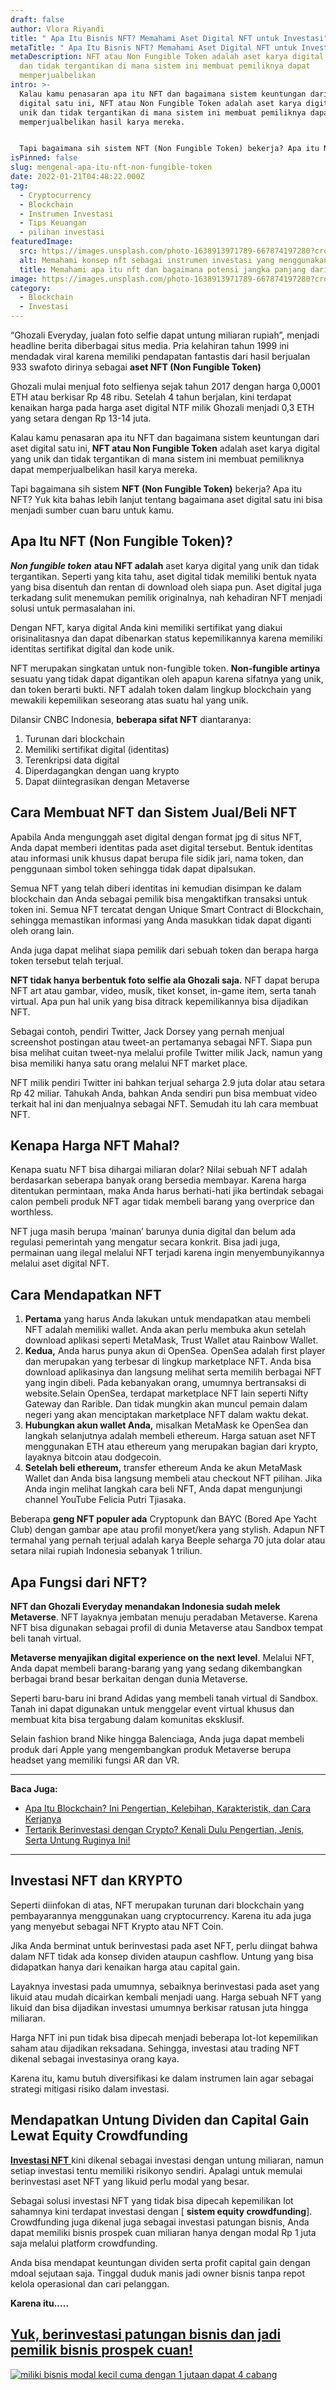 ```yaml
---
draft: false
author: Vlora Riyandi
title: " Apa Itu Bisnis NFT? Memahami Aset Digital NFT untuk Investasi"
metaTitle: " Apa Itu Bisnis NFT? Memahami Aset Digital NFT untuk Investasi"
metaDescription: NFT atau Non Fungible Token adalah aset karya digital yang unik
  dan tidak tergantikan di mana sistem ini membuat pemiliknya dapat
  memperjualbelikan
intro: >-
  Kalau kamu penasaran apa itu NFT dan bagaimana sistem keuntungan dari aset
  digital satu ini, NFT atau Non Fungible Token adalah aset karya digital yang
  unik dan tidak tergantikan di mana sistem ini membuat pemiliknya dapat
  memperjualbelikan hasil karya mereka.


  Tapi bagaimana sih sistem NFT (Non Fungible Token) bekerja? Apa itu NFT? Yuk kita bahas lebih lanjut tentang bagaimana aset digital satu ini bisa menjadi sumber cuan baru untuk kamu.
isPinned: false
slug: mengenal-apa-itu-nft-non-fungible-token
date: 2022-01-21T04:48:22.000Z
tag:
  - Cryptocurrency
  - Blockchain
  - Instrumen Investasi
  - Tips Keuangan
  - pilihan investasi
featuredImage:
  src: https://images.unsplash.com/photo-1638913971789-667874197280?crop=entropy&cs=tinysrgb&fit=max&fm=jpg&ixid=MnwxMTc3M3wxfDF8c2VhcmNofDF8fG5mdHxlbnwwfHx8fDE2NDI3NDAyNDA&ixlib=rb-1.2.1&q=80&w=1080
  alt: Memahami konsep nft sebagai instrumen investasi yang menggunakan blockchain
  title: Memahami apa itu nft dan bagaimana potensi jangka panjang dari NFT
image: https://images.unsplash.com/photo-1638913971789-667874197280?crop=entropy&cs=tinysrgb&fit=max&fm=jpg&ixid=MnwxMTc3M3wxfDF8c2VhcmNofDF8fG5mdHxlbnwwfHx8fDE2NDI3NDAyNDA&ixlib=rb-1.2.1&q=80&w=1080
category:
  - Blockchain
  - Investasi
---
```

“Ghozali Everyday, jualan foto selfie dapat untung miliaran rupiah”, menjadi headline berita diberbagai situs media. Pria kelahiran tahun 1999 ini mendadak viral karena memiliki pendapatan fantastis dari hasil berjualan 933 swafoto dirinya sebagai **aset NFT (Non Fungible Token)**

Ghozali mulai menjual foto selfienya sejak tahun 2017 dengan harga 0,0001 ETH atau berkisar Rp 48 ribu. Setelah 4 tahun berjalan, kini terdapat kenaikan harga pada harga aset digital NTF milik Ghozali menjadi 0,3 ETH yang setara dengan Rp 13-14 juta.

Kalau kamu penasaran apa itu NFT dan bagaimana sistem keuntungan dari aset digital satu ini, **NFT atau Non Fungible Token** adalah aset karya digital yang unik dan tidak tergantikan di mana sistem ini membuat pemiliknya dapat memperjualbelikan hasil karya mereka.

Tapi bagaimana sih sistem **NFT (Non Fungible Token)** bekerja? Apa itu NFT? Yuk kita bahas lebih lanjut tentang bagaimana aset digital satu ini bisa menjadi sumber cuan baru untuk kamu.

## Apa Itu NFT (Non Fungible Token)?

***Non fungible token***  **atau NFT  adalah** aset karya digital yang unik dan tidak tergantikan. Seperti yang kita tahu, aset digital tidak memiliki bentuk nyata yang bisa disentuh dan rentan di download oleh siapa pun. Aset digital juga terkadang sulit menemukan pemilik originalnya, nah kehadiran NFT menjadi solusi untuk permasalahan ini.

Dengan NFT, karya digital Anda kini memiliki sertifikat yang diakui orisinalitasnya dan dapat dibenarkan status kepemilikannya karena memiliki identitas sertifikat digital dan kode unik.

NFT merupakan singkatan untuk non-fungible token. **Non-fungible artinya** sesuatu yang tidak dapat digantikan oleh apapun karena sifatnya yang unik, dan token berarti bukti. NFT adalah token dalam lingkup blockchain yang mewakili kepemilikan seseorang atas suatu hal yang unik.

Dilansir CNBC Indonesia, **beberapa sifat NFT** diantaranya:

1. Turunan dari blockchain
2. Memiliki sertifikat digital (identitas)
3. Terenkripsi data digital
4. Diperdagangkan dengan uang krypto
5. Dapat diintegrasikan dengan Metaverse

## Cara Membuat NFT dan Sistem Jual/Beli NFT

Apabila Anda mengunggah aset digital dengan format jpg di situs NFT, Anda dapat memberi identitas pada aset digital tersebut. Bentuk identitas atau informasi unik khusus dapat berupa file sidik jari, nama token, dan penggunaan simbol token sehingga tidak dapat dipalsukan.

Semua NFT yang telah diberi identitas ini kemudian disimpan ke dalam blockchain dan Anda sebagai pemilik bisa mengaktifkan transaksi untuk token ini. Semua NFT tercatat dengan Unique Smart Contract di Blockchain, sehingga memastikan informasi yang Anda masukkan tidak dapat diganti oleh orang lain.

Anda juga dapat melihat siapa pemilik dari sebuah token dan berapa harga token tersebut telah terjual.

**NFT tidak hanya berbentuk foto selfie ala Ghozali saja.** NFT dapat berupa NFT art atau gambar, video, musik, tiket konset, in-game item, serta tanah virtual. Apa pun hal unik yang bisa ditrack kepemilikannya bisa dijadikan NFT.

Sebagai contoh, pendiri Twitter, Jack Dorsey yang pernah menjual screenshot postingan atau tweet-an pertamanya sebagai NFT. Siapa pun bisa melihat cuitan tweet-nya melalui profile Twitter milik Jack, namun yang bisa memiliki hanya satu orang melalui NFT market place.

NFT milik pendiri Twitter ini bahkan terjual seharga 2.9 juta dolar atau setara Rp 42 miliar. Tahukah Anda, bahkan Anda sendiri pun bisa membuat video terkait hal ini dan menjualnya sebagai NFT. Semudah itu lah cara membuat NFT.

## Kenapa Harga NFT Mahal?

Kenapa suatu NFT bisa dihargai miliaran dolar? Nilai sebuah NFT adalah berdasarkan seberapa banyak orang bersedia membayar. Karena harga ditentukan permintaan, maka Anda harus berhati-hati jika bertindak sebagai calon pembeli produk NFT agar tidak membeli barang yang overprice dan worthless.

NFT juga masih berupa ‘mainan’ barunya dunia digital dan belum ada regulasi pemerintah yang mengatur secara konkrit. Bisa jadi juga, permainan uang ilegal melalui NFT terjadi karena ingin menyembunyikannya melalui aset digital NFT.

## Cara Mendapatkan NFT

1. **Pertama** yang harus Anda lakukan untuk mendapatkan atau membeli NFT adalah memiliki wallet. Anda akan perlu membuka akun setelah download aplikasi seperti MetaMask, Trust Wallet atau Rainbow Wallet.
2. **Kedua,** Anda harus punya akun di OpenSea. OpenSea adalah first player dan merupakan yang terbesar di lingkup marketplace NFT. Anda bisa download aplikasinya dan langsung melihat serta memilih berbagai NFT yang ingin dibeli. Pada kebanyakan orang, umumnya bertransaksi di website.Selain OpenSea, terdapat marketplace NFT lain seperti Nifty Gateway dan Rarible. Dan tidak mungkin akan muncul pemain dalam negeri yang akan menciptakan marketplace NFT dalam waktu dekat.
3. **Hubungkan akun wallet Anda,** misalkan MetaMask ke OpenSea dan langkah selanjutnya adalah membeli ethereum. Harga satuan aset NFT menggunakan ETH atau ethereum yang merupakan bagian dari krypto, layaknya bitcoin atau dodgecoin.
4. **Setelah beli ethereum,** transfer ethereum Anda ke akun MetaMask Wallet dan Anda bisa langsung membeli atau checkout NFT pilihan. Jika Anda ingin melihat langkah cara beli NFT, Anda dapat mengunjungi channel YouTube Felicia Putri Tjiasaka.

Beberapa **geng NFT populer ada** Cryptopunk dan BAYC (Bored Ape Yacht Club) dengan gambar ape atau profil monyet/kera yang stylish. Adapun NFT termahal yang pernah terjual adalah karya Beeple seharga 70 juta dolar atau setara nilai rupiah Indonesia sebanyak 1 triliun.

## Apa Fungsi dari NFT?

**NFT dan Ghozali Everyday menandakan Indonesia sudah melek Metaverse**. NFT layaknya jembatan menuju peradaban Metaverse. Karena NFT bisa digunakan sebagai profil di dunia Metaverse atau Sandbox tempat beli tanah virtual.

**Metaverse menyajikan digital experience on the next level**. Melalui NFT, Anda dapat membeli barang-barang yang yang sedang dikembangkan berbagai brand besar berkaitan dengan dunia Metaverse.

Seperti baru-baru ini brand Adidas yang membeli tanah virtual di Sandbox. Tanah ini dapat digunakan untuk menggelar event virtual khusus dan membuat kita bisa tergabung dalam komunitas eksklusif.

Selain fashion brand Nike hingga Balenciaga, Anda juga dapat membeli produk dari Apple yang mengembangkan produk Metaverse berupa headset yang memiliki fungsi AR dan VR.

- - -

**Baca Juga:**

* [Apa Itu Blockchain? Ini Pengertian, Kelebihan, Karakteristik, dan Cara Kerjanya](https://landx.id/blog/apa-itu-blockchain-ini-pengertian-kelebihan-dan-cara-kerjanya/)
* [Tertarik Berinvestasi dengan Crypto? Kenali Dulu Pengertian, Jenis, Serta Untung Ruginya Ini!](https://landx.id/blog/tertarik-berinvestasi-dengan-crypto-kenali-dulu-pengertian-jenis-serta-untung-ruginya-ini/)

- - -

## Investasi NFT dan KRYPTO

Seperti diinfokan di atas, NFT merupakan turunan dari blockchain yang pembayarannya menggunakan uang cryptocurrency. Karena itu ada juga yang menyebut sebagai  NFT Krypto atau NFT Coin.

Jika Anda berminat untuk berinvestasi pada aset NFT, perlu diingat bahwa dalam NFT tidak ada konsep dividen ataupun cashflow. Untung yang bisa didapatkan hanya dari kenaikan harga atau capital gain.

Layaknya investasi pada umumnya, sebaiknya berinvestasi pada aset yang likuid atau mudah dicairkan kembali menjadi uang. Harga sebuah NFT yang likuid dan bisa dijadikan investasi umumnya berkisar ratusan juta hingga miliaran.

Harga NFT ini pun tidak bisa dipecah menjadi beberapa lot-lot kepemilikan saham atau dijadikan reksadana. Sehingga, investasi atau trading NFT dikenal sebagai investasinya orang kaya.

Karena itu, kamu butuh diversifikasi ke dalam instrumen lain agar sebagai  strategi mitigasi risiko dalam investasi.

## Mendapatkan Untung Dividen dan Capital Gain Lewat Equity Crowdfunding

[**Investasi NFT** ](https://landx.id/) kini dikenal sebagai investasi dengan untung miliaran, namun setiap investasi tentu memiliki risikonyo sendiri. Apalagi untuk memulai berinvestasi aset NFT yang likuid perlu modal yang besar.

Sebagai solusi investasi NFT yang tidak bisa dipecah kepemilikan lot sahamnya kini terdapat investasi dengan [ **sistem equity crowdfunding**]. Crowdfunding juga dikenal juga sebagai investasi patungan bisnis, Anda dapat memiliki bisnis prospek cuan miliaran hanya dengan modal Rp 1 juta saja melalui platform crowdfunding.

Anda bisa mendapat keuntungan dividen serta profit capital gain dengan mdoal sejutaan saja. Tinggal duduk manis jadi owner bisnis tanpa repot kelola operasional dan cari pelanggan.

**Karena itu.....**

## [Yuk, berinvestasi patungan bisnis dan jadi pemilik bisnis prospek cuan!](https://app.landx.id/?utm_source=Organic+Page&utm_medium=Content+Blog&utm_campaign=BlogLandX&utm_id=Blog)

<!--StartFragment-->

[![miliki bisnis modal kecil cuma dengan 1 jutaan dapat 4 cabang ](https://accountgram-production.sfo2.cdn.digitaloceanspaces.com/landx_ghost/2021/11/jadi-owner-bisnis-hanya-1-jutaan-dengan-cuan-yang-sangat-menjanjikan.png)](https://app.landx.id/?utm_source=Organic+Page&utm_medium=Content+Blog&utm_campaign=BlogLandX&utm_id=Blog)
